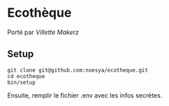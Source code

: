 # Ecothèque

Porté par *Villette Makerz*

## Setup

```
git clone git@github.com:noesya/ecotheque.git
cd ecotheque
bin/setup
```

Ensuite, remplir le fichier .env avec les infos secrètes.